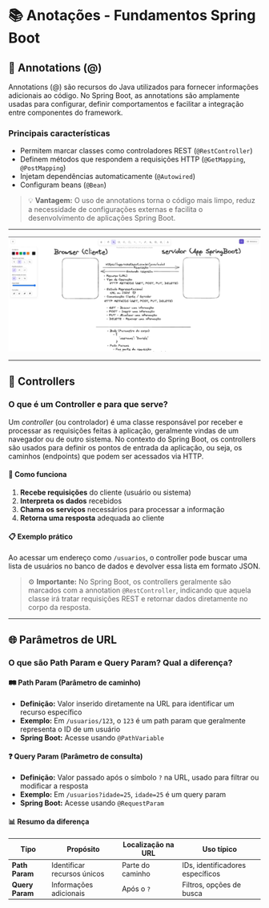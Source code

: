 # 📚 Anotações - Fundamentos Spring Boot

## 🔸 Annotations (@)

Annotations (@) são recursos do Java utilizados para fornecer informações adicionais ao código. No Spring Boot, as annotations são amplamente usadas para configurar, definir comportamentos e facilitar a integração entre componentes do framework.

### Principais características

- Permitem marcar classes como controladores REST (`@RestController`)
- Definem métodos que respondem a requisições HTTP (`@GetMapping`, `@PostMapping`)
- Injetam dependências automaticamente (`@Autowired`)
- Configuram beans (`@Bean`)

> 💡 **Vantagem:** O uso de annotations torna o código mais limpo, reduz a necessidade de configurações externas e facilita o desenvolvimento de aplicações Spring Boot.

---

![alt text](image.png)

---

## 🎯 Controllers

### **O que é um Controller e para que serve?**

Um *controller* (ou controlador) é uma classe responsável por receber e processar as requisições feitas à aplicação, geralmente vindas de um navegador ou de outro sistema. No contexto do Spring Boot, os controllers são usados para definir os pontos de entrada da aplicação, ou seja, os caminhos (endpoints) que podem ser acessados via HTTP.

#### 🔄 Como funciona

1. **Recebe requisições** do cliente (usuário ou sistema)
2. **Interpreta os dados** recebidos
3. **Chama os serviços** necessários para processar a informação
4. **Retorna uma resposta** adequada ao cliente

#### 📋 Exemplo prático

Ao acessar um endereço como `/usuarios`, o controller pode buscar uma lista de usuários no banco de dados e devolver essa lista em formato JSON.

> ⚙️ **Importante:** No Spring Boot, os controllers geralmente são marcados com a annotation `@RestController`, indicando que aquela classe irá tratar requisições REST e retornar dados diretamente no corpo da resposta.

---

## 🌐 Parâmetros de URL

### **O que são Path Param e Query Param? Qual a diferença?**

#### 🛤️ **Path Param** (Parâmetro de caminho)

- **Definição:** Valor inserido diretamente na URL para identificar um recurso específico
- **Exemplo:** Em `/usuarios/123`, o `123` é um path param que geralmente representa o ID de um usuário
- **Spring Boot:** Acesse usando `@PathVariable`

#### ❓ **Query Param** (Parâmetro de consulta)

- **Definição:** Valor passado após o símbolo `?` na URL, usado para filtrar ou modificar a resposta
- **Exemplo:** Em `/usuarios?idade=25`, `idade=25` é um query param
- **Spring Boot:** Acesse usando `@RequestParam`

#### 📊 **Resumo da diferença**

| Tipo | Propósito | Localização na URL | Uso típico |
|------|-----------|-------------------|------------|
| **Path Param** | Identificar recursos únicos | Parte do caminho | IDs, identificadores específicos |
| **Query Param** | Informações adicionais | Após o `?` | Filtros, opções de busca |
